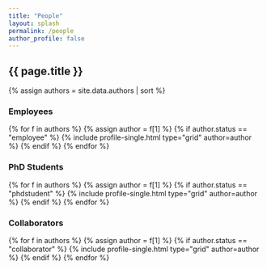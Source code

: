 ```yaml
---
title: "People"
layout: splash
permalink: /people
author_profile: false
---
```



<h2>{{ page.title }}</h2>

{% assign authors = site.data.authors | sort %}

<h3>Employees</h3>
<div class="grid__wrapper">

{% for f in authors %}
  {% assign author = f[1] %}
    {% if author.status == "employee" %}
      {% include profile-single.html type="grid" author=author %}
    {% endif %}
{% endfor %}
</div>

<div style="clear: both;"></div>
<h3>PhD Students</h3>
<div class="grid__wrapper">

{% for f in authors %}
  {% assign author = f[1] %}
    {% if author.status == "phdstudent" %}
      {% include profile-single.html type="grid" author=author %}
    {% endif %}
{% endfor %}
</div>

<div style="clear: both;"></div>
<h3>Collaborators</h3>
<div class="grid__wrapper">

{% for f in authors %}
  {% assign author = f[1] %}
    {% if author.status == "collaborator" %}
      {% include profile-single.html type="grid" author=author %}
    {% endif %}
{% endfor %}
</div>
